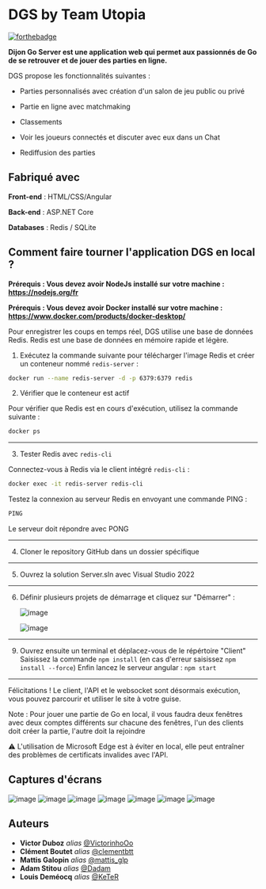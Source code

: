 # DGS by Team Utopia

[![forthebadge](https://forthebadge.com/images/badges/built-with-love.svg)](https://forthebadge.com)

**Dijon Go Server est une application web qui permet aux passionnés de Go de se retrouver et de jouer des parties en ligne.**

DGS propose les fonctionnalités suivantes :

- Parties personnalisés avec création d'un salon de jeu public ou privé
  
- Partie en ligne avec matchmaking
  
- Classements
  
- Voir les joueurs connectés et discuter avec eux dans un Chat
  
- Rediffusion des parties
  

## Fabriqué avec

**Front-end** : HTML/CSS/Angular

**Back-end** : ASP.NET Core 

**Databases** : Redis / SQLite

## Comment faire tourner l'application DGS en local ?  

**Prérequis : Vous devez avoir NodeJs installé sur votre machine : https://nodejs.org/fr**

**Prérequis : Vous devez avoir Docker installé sur votre machine : https://www.docker.com/products/docker-desktop/**

Pour enregistrer les coups en temps réel, DGS utilise une base de données Redis.
Redis est une base de données en mémoire rapide et légère. 

1) Exécutez la commande suivante pour télécharger l'image Redis et créer un conteneur nommé `redis-server` :

```bash
docker run --name redis-server -d -p 6379:6379 redis
```

2) Vérifier que le conteneur est actif

Pour vérifier que Redis est en cours d'exécution, utilisez la commande suivante :

```bash
docker ps
```
---

3) Tester Redis avec `redis-cli`

Connectez-vous à Redis via le client intégré `redis-cli` :

   ```bash
  docker exec -it redis-server redis-cli
  ```
Testez la connexion au serveur Redis en envoyant une commande PING :
```bash
PING
```
Le serveur doit répondre avec PONG

---

4) Cloner le repository GitHub dans un dossier spécifique

---

5) Ouvrez la solution Server.sln avec Visual Studio 2022

---

6) Définir plusieurs projets de démarrage et cliquez sur "Démarrer" :
   
   ![image](https://github.com/user-attachments/assets/5c8b88e1-3c87-4f57-93fa-7702662ec1b0)
 
   ![image](https://github.com/user-attachments/assets/fab6f130-3e8a-4476-ac9b-ed7b3cb2ca88)

---
9) Ouvrez ensuite un terminal et déplacez-vous de le répértoire "Client"
Saisissez la commande ```npm install``` (en cas d'erreur saisissez ```npm install --force```)
Enfin lancez le serveur angular : ```npm start```

---

Félicitations ! Le client, l'API et le websocket sont désormais exécution, vous pouvez parcourir et utiliser le site à votre guise.

Note : Pour jouer une partie de Go en local, il vous faudra deux fenêtres avec deux comptes différents sur chacune des fenêtres, l'un des clients doit créer la partie, l'autre doit la rejoindre
   
:warning: L'utilisation de Microsoft Edge est à éviter en local, elle peut entraîner des problèmes de certificats invalides avec l'API.

## Captures d'écrans
![image](https://github.com/user-attachments/assets/b4639287-d222-4030-a35d-f165975056b5)
![image](https://github.com/user-attachments/assets/3ead29d9-6572-49e8-a93f-a77cc8169795)
![image](https://github.com/user-attachments/assets/fe2aae9d-d976-413f-8b04-3bd06fb7f8ef)
![image](https://github.com/user-attachments/assets/fc5d85a0-3fd5-49bc-8b88-ccf369394629)
![image](https://github.com/user-attachments/assets/49fee3b5-70ba-407e-aa11-76caf0804ea5)
![image](https://github.com/user-attachments/assets/dddb3e59-d354-4b0c-ae52-8b963b3f2b7b)
![image](https://github.com/user-attachments/assets/fc36d6e4-fbad-4dad-8d17-75d818a9f6d3)




## Auteurs

* **Victor Duboz** _alias_ [@VictorinhoOo](https://github.com/victorinhoOo)
* **Clément Boutet** _alias_ [@clementbtt](https://github.com/ClementBoutet)
* **Mattis Galopin** _alias_ [@mattis_glp](https://github.com/MattisGaloppin)
* **Adam Stitou** _alias_ [@Dadam](https://github.com/AdamStitou)
* **Louis Deméocq** _alias_ [@KeTeR](https://github.com/0KeTeR0)
